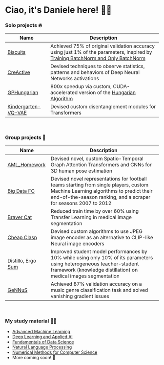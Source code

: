 # Ciao, it's Daniele here! 🖐🏻

### Solo projects 🔥

| Name      | Description           |
|--------------------------------------|-------------------------------|
| [Biscuits](https://github.com/dansolombrino/Biscuits) | Achieved 75% of original validation accuracy using just 1% of the parameters, inspired by [Training BatchNorm and Only BatchNorm](https://openreview.net/forum?id=vYeQQ29Tbvx) |
| [CreActive](https://github.com/dansolombrino/CreActive) | Devised techniques to observe statistics, patterns and behaviors of Deep Neural Networks activations |
| [GPHungarian](https://github.com/dansolombrino/GPHungarian) | 800x speedup via custom, CUDA-accelerated version of the [Hungarian Algorithm](https://en.wikipedia.org/wiki/Hungarian_algorithm) |
| [Kindergarten-VQ-VAE](https://github.com/dansolombrino/Kindergarten-VQ-VAE) | Devised custom disentanglement modules for Transformers |

<br>

### Group projects 🚀


| Name      | Description           |
|-------------------|-------------------------------|
| [AML_Homework](https://github.com/Astronauts-Making-Limoncello/AML_Homework) | Devised novel, custom Spatio-Temporal Graph Attention Transformers and CNNs for 3D human pose estimation |
| [Big Data FC](https://github.com/Big-Data-FC) | Devised novel representations for football teams starting from single players, custom Machine Learning algorithms to predict their end-of-the-season ranking, and a scraper for seasons 2007 to 2012 |
| [Braver Cat](https://github.com/Braver-Cat/Braver-Cat) | Reduced train time by over 60% using Transfer Learning in medical image segmentation |
| [Cheap Clasp](https://github.com/Cheap-Clasp) | Devised custom algorithms to use JPEG image encoder as an alternative to CLIP-like Neural image encoders |
| [Distillo, Ergo Sum](https://github.com/Astronauts-Making-Limoncello/Distillo-Ergo-Sum) | Improved student model performances by 10% while using only 10% of its parameters using heterogeneous teacher-student framework (knowledge distillation) on medical images segmentation |
| [GeNNuS](https://github.com/Filetto-Di-Salmone/GeNNus) | Achieved 87% validation accuracy on a music genre classification task and solved vanishing gradient issues |

<br>

### My study material 👨‍🎓

- [Advanced Machine Learning](https://github.com/dansolombrino/AML-2023-24)
- [Deep Learning and Applied AI](https://github.com/dansolombrino/DLAI-2022-23)
- [Fundamentals of Data Science](https://github.com/dansolombrino/FDS-2022-23)
- [Natural Language Processing](https://github.com/dansolombrino/NLP-2022-23)
- [Numerical Methods for Computer Science](https://github.com/dansolombrino/NumMethCS-2022-23)
- More coming soon! 📘
